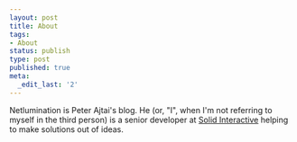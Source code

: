 ```yaml
---
layout: post
title: About
tags:
- About
status: publish
type: post
published: true
meta:
  _edit_last: '2'
---
```

Netlumination is Peter Ajtai's blog. He (or, "I", when I'm not referring to myself in the third person) is a senior
developer at [Solid Interactive](http://www.thinksolid.com/) helping to make solutions out of ideas.
